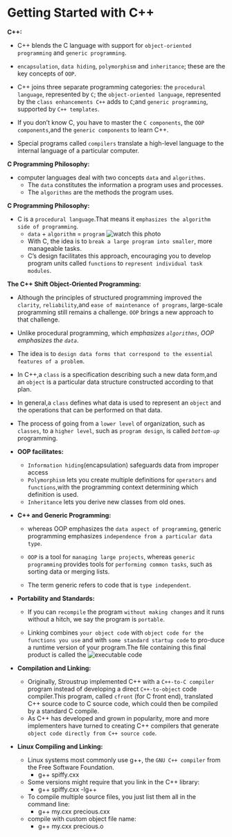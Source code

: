 # Getting Started with C++

**C++:**

- C++ blends the C language with support for `object-oriented programming` and `generic programming`.

- `encapsulation`, `data hiding`, `polymorphism` and `inheritance`; these are the key concepts of `OOP`.

- C++ joins three separate programming categories: the `procedural language`, represented by `C`; the `object-oriented language`, represented by the `class enhancements C++` adds to `C`;and `generic programming`, supported by `C++ templates`.

- If you don’t know C, you have to master the `C components`, the `OOP components`,and the `generic components` to learn C++.

- Special programs called `compilers` translate a high-level language to the internal language of a particular computer.

**C Programming Philosophy:**

- computer languages deal with two concepts `data` and `algorithms`.
  - The `data` constitutes the information a program uses and processes.
  - The `algorithms` are the methods the program uses.

**C Programming Philosophy:**

- C is a `procedural language`.That means it `emphasizes the algorithm side of programming`.
  - `data` + `algorithm` = `program` ![watch this photo][data-algo-program]
  - With C, the idea is to `break a large program into smaller`, more manageable tasks.
  - C’s design facilitates this approach, encouraging you to develop program units called `functions` to `represent individual task modules`.

**The C++ Shift Object-Oriented Programming:**

- Although the principles of structured programming improved the `clarity`, `reliability`,and `ease of maintenance of programs`, large-scale programming still remains a challenge. `OOP` brings a new approach to that challenge.
- Unlike procedural programming, which _emphasizes `algorithms`_, _OOP emphasizes the `data`_.
- The idea is to `design data forms that correspond to the essential features of a problem`.
- In C++,a `class` is a specification describing such a new data form,and an `object` is a particular data structure constructed according to that plan.
- In general,a `class` defines what data is used to represent an `object` and the operations that can be performed on that data.
- The process of going from a `lower level` of organization, such as `classes`, to a `higher level`, such as `program design`, is called _`bottom-up`_ programming.

- **OOP facilitates:**

  - `Information hiding`(encapsulation) safeguards data from improper access
  - `Polymorphism` lets you create multiple definitions for `operators` and `functions`,with the programming context determining which definition is used.
  - `Inheritance` lets you derive new classes from old ones.

- **C++ and Generic Programming:**

  - whereas OOP emphasizes the `data aspect of programming`, generic programming emphasizes `independence from a particular data type`.

  - `OOP` is a tool for `managing large projects`, whereas `generic programming` provides tools for `performing common tasks`, such as sorting data or merging lists.

  - The term generic refers to code that is `type independent`.

- **Portability and Standards:**

  - If you can `recompile` the program `without making changes` and it runs without a hitch, we say the program is `portable`.

  - Linking combines `your object code` with `object code for the functions you use` and with `some standard startup code` to pro-duce a runtime version of your program.The file containing this final product is called the ![`executable code`][executable-code]

- **Compilation and Linking:**

  - Originally, Stroustrup implemented C++ with a `C++-to-C compiler` program instead of developing a direct `C++-to-object` code compiler.This program, called `cfront` (for C front end), translated C++ source code to C source code, which could then be compiled by a standard C compile.
  - As C++ has developed and grown in popularity, more and more implementers have turned to creating C++ compilers that generate `object code directly from C++ source code`.

- **Linux Compiling and Linking:**
  - Linux systems most commonly use g++, the `GNU C++ compiler` from the Free Software Foundation.
    - g++ spiffy.cxx
  - Some versions might require that you link in the C++ library:
    - g++ spiffy.cxx -lg++
  - To compile multiple source files, you just list them all in the command line:
    - g++ my.cxx precious.cxx
  - compile with custom object file name:
    - g++ my.cxx precious.o

<!-- image links -->
[executable-code]: ../../../assets/cpp/programmin-steps.png
[data-algo-program]: ../../../assets/cpp/data-algorithm=program.png
